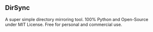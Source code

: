 ## DirSync

A super simple directory mirroring tool. 100% Python and Open-Source under MIT License. Free for personal and commercial use. 
